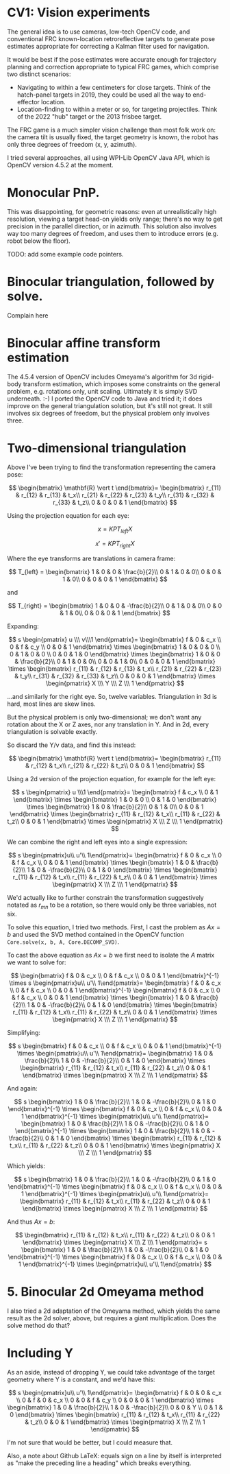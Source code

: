 # CV1: Vision experiments

The general idea is to use cameras, low-tech OpenCV code, and conventional FRC known-location
retroreflective targets to generate pose estimates appropriate for correcting a Kalman filter
used for navigation.

It would be best if the pose estimates were accurate enough for trajectory planning and
correction appropriate to typical FRC games, which comprise two distinct scenarios:

* Navigating to within a few centimeters for close targets.
  Think of the hatch-panel targets in 2019, they could be used all the way to end-effector location.
* Location-finding to within a meter or so, for targeting projectiles.
  Think of the 2022 "hub" target or the 2013 frisbee target.

The FRC game is a much simpler vision challenge than most folk work on: the camera tilt is usually
fixed, the target geometry is known, the robot has only three degrees of freedom (x, y, azimuth).

I tried several approaches, all using WPI-Lib OpenCV Java API, which is OpenCV version 4.5.2 at the
moment.

# Monocular PnP.

This was disappointing, for geometric reasons: even at unrealistically high resolution, viewing a
target head-on yields only range; there's no way to get precision in the parallel direction, or
in azimuth.  This solution also involves way too many degrees of freedom, and uses them to introduce
errors (e.g. robot below the floor).

TODO: add some example code pointers.

# Binocular triangulation, followed by solve.

Complain here

# Binocular affine transform estimation

The 4.5.4 version of OpenCV includes Omeyama's algorithm for 3d rigid-body transform estimation, which
imposes some constraints on the general problem, e.g. rotations only, unit scaling.  Ultimately it
is simply SVD underneath.  :-)  I ported the OpenCV code to Java and tried it; it does improve on the
general triangulation solution, but it's still not great.  It still involves six degrees of freedom,
but the physical problem only involves three.

# Two-dimensional triangulation

Above I've been trying to find the transformation representing the camera pose:

$$
\begin{bmatrix}
\mathbf{R} \vert t
\end{bmatrix}=
\begin{bmatrix}
r_{11} & r_{12} & r_{13} & t_x\\
r_{21} & r_{22} & r_{23} & t_y\\
r_{31} & r_{32} & r_{33} & t_z\\
0      & 0      & 0      & 1
\end{bmatrix}
$$

Using the projection equation for each eye:

$$
x = K P T_{left} X
$$

$$
x' = K P T_{right} X
$$

Where the eye transforms are translations in camera frame:

$$
T_{left} =
\begin{bmatrix}
1 & 0 & 0 & \frac{b}{2}\\
0 & 1 & 0 & 0\\
0 & 0 & 1 & 0\\
0 & 0 & 0  & 1
\end{bmatrix}
$$

and

$$
T_{right} =
\begin{bmatrix}
1 & 0 & 0 & -\frac{b}{2}\\
0 & 1 & 0 & 0\\
0 & 0 & 1 & 0\\
0 & 0 & 0  & 1
\end{bmatrix}
$$

Expanding:

$$
s
\begin{pmatrix}
u \\\ v\\\1
\end{pmatrix}=
\begin{bmatrix}
f & 0 & c_x \\
0 & f & c_y \\
0 & 0 & 1
\end{bmatrix}
\times
\begin{bmatrix}
1 & 0 & 0 & 0 \\
0 & 1 & 0 & 0 \\
0 & 0 & 1 & 0
\end{bmatrix}
\times
\begin{bmatrix}
1 & 0 & 0 & \frac{b}{2}\\
0 & 1 & 0 & 0\\
0 & 0 & 1 & 0\\
0 & 0 & 0 & 1
\end{bmatrix}
\times
\begin{bmatrix}
r_{11} & r_{12} & r_{13} & t_x\\
r_{21} & r_{22} & r_{23} & t_y\\
r_{31} & r_{32} & r_{33} & t_z\\
0    & 0    & 0    & 1
\end{bmatrix}
\times
\begin{pmatrix}
X \\\ Y \\\ Z \\\ 1
\end{pmatrix}
$$

...and similarly for the right eye.  So, twelve variables.  Triangulation in 3d is hard, most lines are skew lines.

But the physical problem is only two-dimensional; we don't want any rotation about the X or Z axes, nor any translation in Y.  And in 2d,
every triangulation is solvable exactly.

So discard the Y/v data, and find this instead:

$$
\begin{bmatrix}
\mathbf{R} \vert t
\end{bmatrix}=
\begin{bmatrix}
r_{11} & r_{12} & t_x\\
r_{21} & r_{22} & t_z\\
0      & 0      & 1
\end{bmatrix}
$$

Using a 2d version of the projection equation, for example for the left eye:

$$
s
\begin{pmatrix}
u \\\1
\end{pmatrix}=
\begin{bmatrix}
f & c_x \\
0 & 1
\end{bmatrix}
\times
\begin{bmatrix}
1 & 0 & 0 \\
0 & 1 & 0
\end{bmatrix}
\times
\begin{bmatrix}
1 & 0 & \frac{b}{2}\\
0 & 1 & 0\\
0 & 0 & 1
\end{bmatrix}
\times
\begin{bmatrix}
r_{11} & r_{12} & t_x\\
r_{11} & r_{22} & t_z\\
0      & 0      & 1
\end{bmatrix}
\times
\begin{pmatrix}
X \\\ Z \\\ 1
\end{pmatrix}
$$

We can combine the right and left eyes into a single expression:

$$
s
\begin{pmatrix}u\\
u'\\
1\end{pmatrix}=
\begin{bmatrix}
f & 0 & c_x \\
0 & f & c_x \\
0 & 0 & 1
\end{bmatrix}
\times
\begin{bmatrix}
1 & 0 & \frac{b}{2}\\
1 & 0 & -\frac{b}{2}\\
0 & 1 & 0
\end{bmatrix}
\times
\begin{bmatrix}
r_{11} & r_{12} & t_x\\
r_{11} & r_{22} & t_z\\
0      & 0      & 1
\end{bmatrix}
\times
\begin{pmatrix}
X \\\ Z \\\ 1
\end{pmatrix}
$$

We'd actually like to further constrain the transformation suggestively notated as $r_{mn}$ to be a rotation, so there would only be
three variables, not six.

To solve this equation, I tried two methods. First, I cast the problem as $Ax=b$ and used the SVD method contained in the OpenCV function
`Core.solve(x, b, A, Core.DECOMP_SVD)`.

To cast the above equation as $Ax=b$ we first need to isolate the $A$ matrix we want to solve for:

$$
\begin{bmatrix}
f & 0 & c_x \\
0 & f & c_x \\
0 & 0 & 1
\end{bmatrix}^{-1}
\times
s
\begin{pmatrix}u\\
u'\\
1\end{pmatrix}=
\begin{bmatrix}
f & 0 & c_x \\
0 & f & c_x \\
0 & 0 & 1
\end{bmatrix}^{-1}
\begin{bmatrix}
f & 0 & c_x \\
0 & f & c_x \\
0 & 0 & 1
\end{bmatrix}
\times
\begin{bmatrix}
1 & 0 & \frac{b}{2}\\
1 & 0 & -\frac{b}{2}\\
0 & 1 & 0
\end{bmatrix}
\times
\begin{bmatrix}
r_{11} & r_{12} & t_x\\
r_{11} & r_{22} & t_z\\
0      & 0      & 1
\end{bmatrix}
\times
\begin{pmatrix}
X \\\ Z \\\ 1
\end{pmatrix}
$$

Simplifying:

$$
s
\begin{bmatrix}
f & 0 & c_x \\
0 & f & c_x \\
0 & 0 & 1
\end{bmatrix}^{-1}
\times
\begin{pmatrix}u\\
u'\\
1\end{pmatrix}=
\begin{bmatrix}
1 & 0 & \frac{b}{2}\\
1 & 0 & -\frac{b}{2}\\
0 & 1 & 0
\end{bmatrix}
\times
\begin{bmatrix}
r_{11} & r_{12} & t_x\\
r_{11} & r_{22} & t_z\\
0      & 0      & 1
\end{bmatrix}
\times
\begin{pmatrix}
X \\\ Z \\\ 1
\end{pmatrix}
$$

And again:

$$
s
\begin{bmatrix}
1 & 0 & \frac{b}{2}\\
1 & 0 & -\frac{b}{2}\\
0 & 1 & 0
\end{bmatrix}^{-1}
\times
\begin{bmatrix}
f & 0 & c_x \\
0 & f & c_x \\
0 & 0 & 1
\end{bmatrix}^{-1}
\times
\begin{pmatrix}u\\
u'\\
1\end{pmatrix}=
\begin{bmatrix}
1 & 0 & \frac{b}{2}\\
1 & 0 & -\frac{b}{2}\\
0 & 1 & 0
\end{bmatrix}^{-1}
\times
\begin{bmatrix}
1 & 0 & \frac{b}{2}\\
1 & 0 & -\frac{b}{2}\\
0 & 1 & 0
\end{bmatrix}
\times
\begin{bmatrix}
r_{11} & r_{12} & t_x\\
r_{11} & r_{22} & t_z\\
0      & 0      & 1
\end{bmatrix}
\times
\begin{pmatrix}
X \\\ Z \\\ 1
\end{pmatrix}
$$

Which yields:

$$
s
\begin{bmatrix}
1 & 0 & \frac{b}{2}\\
1 & 0 & -\frac{b}{2}\\
0 & 1 & 0
\end{bmatrix}^{-1}
\times
\begin{bmatrix}
f & 0 & c_x \\
0 & f & c_x \\
0 & 0 & 1
\end{bmatrix}^{-1}
\times
\begin{pmatrix}u\\
u'\\
1\end{pmatrix}=
\begin{bmatrix}
r_{11} & r_{12} & t_x\\
r_{11} & r_{22} & t_z\\
0      & 0      & 1
\end{bmatrix}
\times
\begin{pmatrix}
X \\\ Z \\\ 1
\end{pmatrix}
$$

And thus $Ax=b$:

$$
\begin{bmatrix}
r_{11} & r_{12} & t_x\\
r_{11} & r_{22} & t_z\\
0      & 0      & 1
\end{bmatrix}
\times
\begin{pmatrix}
X \\\ Z \\\ 1
\end{pmatrix}=
s
\begin{bmatrix}
1 & 0 & \frac{b}{2}\\
1 & 0 & -\frac{b}{2}\\
0 & 1 & 0
\end{bmatrix}^{-1}
\times
\begin{bmatrix}
f & 0 & c_x \\
0 & f & c_x \\
0 & 0 & 1
\end{bmatrix}^{-1}
\times
\begin{pmatrix}u\\
u'\\
1\end{pmatrix}
$$







# 5. Binocular 2d Omeyama method

I also tried a 2d adaptation of the Omeyama method, which yields the same result as the 2d solver, above, 
but requires a giant multiplication.  Does the solve method do that?


# Including Y

As an aside, instead of dropping Y, we could take advantage of the target geometry where Y is a constant, and we'd have this:


$$
s
\begin{pmatrix}u\\
u'\\
1\end{pmatrix}=
\begin{bmatrix}
f & 0 & 0 & c_x \\
0 & f & 0 & c_x \\
0 & 0 & f & c_y \\
0 & 0 & 0 & 1
\end{bmatrix}
\times
\begin{bmatrix}
1 & 0 & \frac{b}{2}\\
1 & 0 & -\frac{b}{2}\\
0 & 0 & Y \\
0 & 1 & 0
\end{bmatrix}
\times
\begin{bmatrix}
r_{11} & r_{12} & t_x\\
r_{11} & r_{22} & t_z\\
0      & 0      & 1
\end{bmatrix}
\times
\begin{pmatrix}
X \\\ Z \\\ 1
\end{pmatrix}
$$

I'm not sure that would be better, but I could measure that.

Also, a note about Github LaTeX: equals sign on a line by itself is interpreted as "make the preceding line a heading" which breaks everything.
